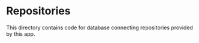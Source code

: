 # Repositories

This directory contains code for database connecting repositories provided by this app.

